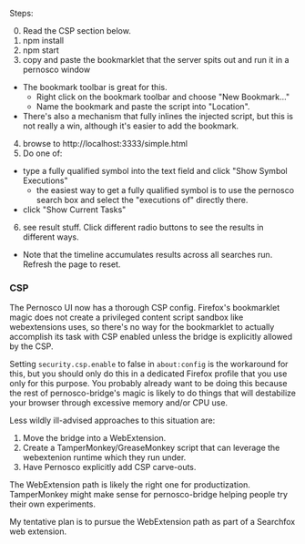 Steps:

0. Read the CSP section below.
1. npm install
2. npm start
3. copy and paste the bookmarklet that the server spits out and run it in a pernosco window
  - The bookmark toolbar is great for this.
    - Right click on the bookmark toolbar and choose "New Bookmark..."
    - Name the bookmark and paste the script into "Location".
  - There's also a mechanism that fully inlines the injected script, but this is
    not really a win, although it's easier to add the bookmark.
4. browse to http://localhost:3333/simple.html
5. Do one of:
  - type a fully qualified symbol into the text field and click "Show Symbol Executions"
    - the easiest way to get a fully qualified symbol is to use the pernosco
      search box and select the "executions of" directly there.
  - click "Show Current Tasks"
6. see result stuff.  Click different radio buttons to see the results in
   different ways.
  - Note that the timeline accumulates results across all searches run.  Refresh
    the page to reset.

### CSP

The Pernosco UI now has a thorough CSP config.  Firefox's bookmarklet magic does
not create a privileged content script sandbox like webextensions uses, so
there's no way for the bookmarklet to actually accomplish its task with CSP
enabled unless the bridge is explicitly allowed by the CSP.

Setting `security.csp.enable` to false in `about:config` is the workaround for
this, but you should only do this in a dedicated Firefox profile that you use
only for this purpose.  You probably already want to be doing this because the
rest of pernosco-bridge's magic is likely to do things that will destabilize
your browser through excessive memory and/or CPU use.

Less wildly ill-advised approaches to this situation are:
1. Move the bridge into a WebExtension.
2. Create a TamperMonkey/GreaseMonkey script that can leverage the webextenion
   runtime which they run under.
3. Have Pernosco explicitly add CSP carve-outs.

The WebExtension path is likely the right one for productization.  TamperMonkey
might make sense for pernosco-bridge helping people try their own experiments.

My tentative plan is to pursue the WebExtension path as part of a Searchfox web
extension.
